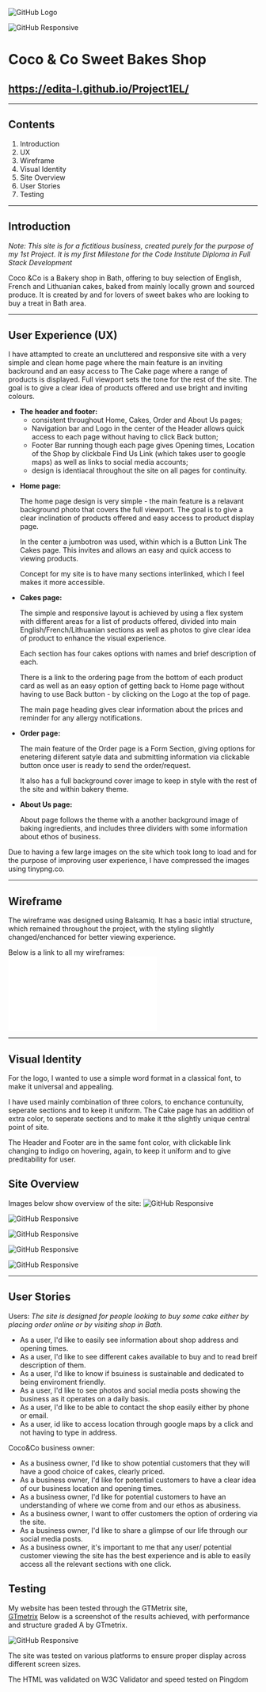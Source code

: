  ![GitHub Logo](assets/images/Logo.jpg)

![GitHub Responsive](assets/images/responsive.jpg)


# Coco & Co Sweet Bakes Shop


## https://edita-l.github.io/Project1EL/

---
## **Contents**
1. Introduction
2. UX
3. Wireframe
4. Visual Identity
5. Site Overview
6. User Stories
7. Testing

---

## Introduction

*Note: This site is for a fictitious business, created purely for the purpose of my 1st Project. It is my first Milestone for the Code Institute Diploma in Full Stack Development*


Coco &Co is a Bakery shop in Bath, offering to buy selection of English, French and Lithuanian cakes, baked from mainly locally grown and sourced produce. It is created by and for lovers of sweet bakes who are looking to buy a treat in Bath area.

---

## User Experience (UX)

I have attampted to create an uncluttered and  responsive site with a very simple and clean home page where the main feature is an inviting backround and an easy access to The Cake page where a range of products is displayed.  Full viewport sets the tone for the rest of the site. The goal is to give a clear idea of products offered and use bright and inviting colours.

- **The header and footer:**
    *   consistent throughout Home, Cakes, Order and About Us pages;
     *  Navigation bar and Logo in the center of the Header allows quick access to each page without having to click Back button;
    *    Footer Bar running though each page gives Opening times, Location of the Shop by clickbale Find Us Link (which takes user to google maps) as well as links to social media accounts;
    *    design is identiacal throughout the site on all pages for continuity. 



*   **Home page:**

    The home page design is very simple - the main feature is a  relavant background photo that covers the full viewport. The goal is to give a clear inclination of products offered and easy access to product display page.

    In the center a jumbotron was used, within which is a Button Link The Cakes page. This invites and allows an easy and quick access to viewing products.
    
    Concept for my site is to have many sections interlinked, which I feel makes it more accessible.

* **Cakes page:**

    The simple and responsive layout is achieved by using a flex system with different areas for a list of products offered, divided into main English/French/Lithuanian sections as well as photos to give clear idea of product to enhance the visual experience.

    Each section has four cakes options with names and brief description of each.

    There is a link to the ordering page from the bottom of each product card as well as an easy option of getting back to Home page without having to use Back button - by clicking on the Logo at the top of page.

    The main page heading gives clear information about the prices and reminder for any allergy notifications.

* **Order page:**

    The main feature of the Order page is a Form Section, giving options for enetering diiferent satyle data and submitting information via clickable button once user is ready to send the order/request.

    It also has a full background cover image to keep in style with the rest of the site and within bakery theme.

* **About Us page:**

    About page follows the theme with a another background image of baking ingredients, and includes three dividers with some information about ethos of business.



Due to having a few large images on the site which took long to load and for the purpose of improving user experience, I have compressed the images using tinypng.co.

---

## Wireframe

The wireframe was designed using Balsamiq.
It has a basic intial structure, which remained throughout the project, with the styling slightly changed/enchanced for better viewing experience.

Below is a link to all my wireframes:
![My Wireframes](pdfs/wireframe-project1.pdf)

---

## Visual Identity

 For the logo, I wanted to use a simple word format in a classical font, to make it universal and appealing.

 I have used mainly combination of three colors, to enchance contunuity, seperate sections and to keep it uniform.
 The Cake page has an addition of extra color, to seperate sections and to make it tthe slightly unique central point of site.

 The Header and Footer are in the same font color, with clickable link changing to indigo on hovering, again, to keep it uniform and to give preditability for user.

 ## Site Overview

 Images below show overview of the site:
 ![GitHub Responsive](assets/images/so1.jpg)


 ![GitHub Responsive](assets/images/so2.jpg)


 ![GitHub Responsive](assets/images/so3.jpg)


 ![GitHub Responsive](assets/images/so4.jpg)


 ![GitHub Responsive](assets/images/so5.jpg)

---
## User Stories

Users:
*The site is designed for people looking to buy some cake either by placing order online or by visiting shop in Bath.*

*  As a user, I'd like to easily see information about shop address and opening times.
* As a user, I'd like to see different cakes available to buy and to read breif description of them.
* As a user, I'd like to know if bsuiness is sustainable and dedicated to being enviroment friendly.
* As a user, I'd like to see photos and social media posts showing the business as it operates on a daily basis.
* As a user, I'd like to be able to contact the shop easily either by phone or email.
* As a user, id like to access location through google maps by a click and not having to type in address.

Coco&Co business owner:

* As a business owner, I'd like to show potential customers that they will have a good choice of cakes, clearly priced.
*   As a business owner, I'd like for potential customers to have a clear idea of our business location and opening times.
*    As a business owner, I'd like for potential customers to have an understanding of where we come from and our ethos as abusiness.
*   As a business owner, I want to offer customers the option of ordering via the site.
*   As a business owner, I'd like to share a glimpse of our life through our social media posts.
*   As a business owner, it's important to me that any user/ potential customer viewing the site has the best experience and is able to easily access all the relevant sections with one click.

## Testing 
My website has been tested through the GTMetrix site,   
[GTmetrix](https://gtmetrix.com "GTmetrix Homepage")
Below is a screenshot of the results achieved, with performance and structure graded A by GTmetrix.

![GitHub Responsive](assets/images/gtmetrix-el.jpg)

The site was tested on various platforms to ensure proper display across different screen sizes.


The HTML was validated on W3C Validator and speed tested on Pingdom




 






